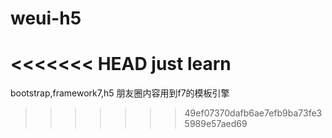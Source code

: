 # weui-h5
<<<<<<< HEAD
just learn
=======
bootstrap,framework7,h5
朋友圈内容用到f7的模板引擎
>>>>>>> 49ef07370dafb6ae7efb9ba73fe35989e57aed69

